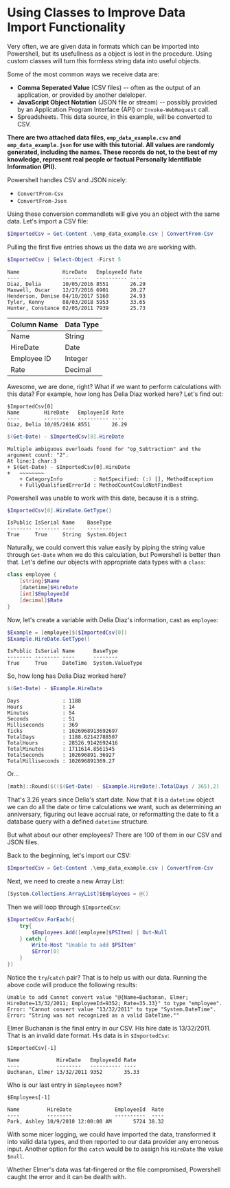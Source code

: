 # Using Classes to Improve Data Import Functionality

Very often, we are given data in formats which can be imported into Powershell, but its usefullness as a object is lost in the procedure. Using custom classes will turn this formless string data into useful objects.

Some of the most common ways we receive data are:

* __Comma Seperated Value__ (CSV files) -- often as the output of an application, or provided by another deleloper.
* __JavaScript Object Notation__ (JSON file or stream) -- possibly provided by an Application Program Interface (API) or ``Invoke-WebRequest`` call.
* Spreadsheets. This data source, in this example, will be converted to CSV.

**There are two attached data files, ``emp_data_example.csv`` and ``emp_data_example.json`` for use with this tutorial. All values are randomly generated, including the names. These records do not, to the best of my knowledge, represent real people or factual Personally Identifiable Information (PII).**

Powershell handles CSV and JSON nicely:

* ``ConvertFrom-Csv``
* ``ConvertFrom-Json``

Using these conversion commandlets will give you an object with the same data. Let's import a CSV file:

```powershell
$ImportedCsv = Get-Content .\emp_data_example.csv | ConvertFrom-Csv
```

Pulling the first five entries shows us the data we are working with.

```powershell
$ImportedCsv | Select-Object -First 5
```

```
Name              HireDate   EmployeeId Rate
----              --------   ---------- ----
Diaz, Delia       10/05/2016 8551       26.29
Maxwell, Oscar    12/27/2016 6901       20.27
Henderson, Denise 04/10/2017 5160       24.93
Tyler, Kenny      08/03/2018 5953       33.65
Hunter, Constance 02/05/2011 7939       25.73
```

| Column Name | Data Type |
| ----------- | --------- |
| Name        | String    |
| HireDate    | Date      |
| Employee ID | Integer   |
| Rate        | Decimal   |

Awesome, we are done, right? What if we want to perform calculations with this data? For example, how long has Delia Diaz worked here? Let's find out:

```
$ImportedCsv[0]
Name        HireDate   EmployeeId Rate
----        --------   ---------- ----
Diaz, Delia 10/05/2016 8551       26.29
```

```powershell
$(Get-Date) - $ImportedCsv[0].HireDate
```

```
Multiple ambiguous overloads found for "op_Subtraction" and the argument count: "2".
At line:1 char:3
+ $(Get-Date) - $ImportedCsv[0].HireDate
+   ~~~~~~~~
    + CategoryInfo          : NotSpecified: (:) [], MethodException
    + FullyQualifiedErrorId : MethodCountCouldNotFindBest
```

Powershell was unable to work with this date, because it is a string.

```powershell
$ImportedCsv[0].HireDate.GetType()
```

```
IsPublic IsSerial Name    BaseType
-------- -------- ----    --------
True     True     String  System.Object
```

Naturally, we could convert this value easily by piping the string value through ``Get-Date`` when we do this calculation, but Powershell is better than that. Let's define our objects with appropriate data types with a ``class``:

```powershell
class employee {
    [string]$Name
    [datetime]$HireDate
    [int]$EmployeeId
    [decimal]$Rate
}
```

Now, let's create a variable with Delia Diaz's information, cast as ``employee``:

```powershell
$Example = [employee]$($ImportedCsv[0])
$Example.HireDate.GetType()
```

```
IsPublic IsSerial Name      BaseType
-------- -------- ----      --------
True     True     DateTime  System.ValueType
```

So, how long has Delia Diaz worked here?

```powershell
$(Get-Date) - $Example.HireDate
```

```
Days              : 1188
Hours             : 14
Minutes           : 54
Seconds           : 51
Milliseconds      : 369
Ticks             : 1026968913692697
TotalDays         : 1188.62142788507
TotalHours        : 28526.9142692416
TotalMinutes      : 1711614.8561545
TotalSeconds      : 102696891.36927
TotalMilliseconds : 102696891369.27
```

Or...

```powershell
[math]::Round($(($(Get-Date) - $Example.HireDate).TotalDays / 365),2)
```

That's 3.26 years since Delia's start date. Now that it is a ``datetime`` object we can do all the date or time calculations we want, such as determining an anniversary, figuring out leave accrual rate, or reformatting the date to fit a database query with a defined ``datetime`` structure.

But what about our other employees? There are 100 of them in our CSV and JSON files.

Back to the beginning, let's import our CSV:

```powershell
$ImportedCsv = Get-Content .\emp_data_example.csv | ConvertFrom-Csv
```

Next, we need to create a new Array List:

```powershell
[System.Collections.ArrayList]$Employees = @()
```

Then we will loop through ``$ImportedCsv``:

```powershell
$ImportedCsv.ForEach({
    try{
        $Employees.Add([employee]$PSItem) | Out-Null
    } catch {
        Write-Host "Unable to add $PSItem"
        $Error[0]
    }
})
```

Notice the ``try``/``catch`` pair? That is to help us with our data. Running the above code will produce the following results:

```
Unable to add Cannot convert value "@{Name=Buchanan, Elmer; HireDate=13/32/2011; EmployeeId=9352; Rate=35.33}" to type "employee". Error: "Cannot convert value "13/32/2011" to type "System.DateTime". Error: "String was not recognized as a valid DateTime.""
```

Elmer Buchanan is the final entry in our CSV. His hire date is 13/32/2011. That is an invalid date format. His data is in ``$ImportedCsv``:

```
$ImportedCsv[-1]

Name            HireDate   EmployeeId Rate
----            --------   ---------- ----
Buchanan, Elmer 13/32/2011 9352       35.33
```

Who is our last entry in ``$Employees`` now?

```
$Employees[-1]

Name         HireDate              EmployeeId  Rate
----         --------              ----------  ----
Park, Ashley 10/9/2010 12:00:00 AM       5724 38.32
```

With some nicer logging, we could have imported the data, transformed it into valid data types, and then reported to our data provider any erroneous input. Another option for the ``catch`` would be to assign his ``HireDate`` the value ``$null``.

Whether Elmer's data was fat-fingered or the file compromised, Powershell caught the error and it can be dealth with.
